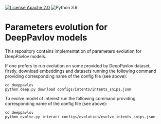 [![License Apache 2.0](https://img.shields.io/badge/license-Apache%202.0-blue.svg)](/LICENSE.txt)
![Python 3.6](https://img.shields.io/badge/python-3.6-green.svg)

# Parameters evolution for DeepPavlov models

This repository contains implementation of parameters evolution for DeepPavlov models.



If one prefers to run evolution on some provided by DeepPavlov dataset,
firstly, download embeddings and datasets running the following command providing
corresponding name of the config file (see above):

```
cd deeppavlov
python deep.py download configs/intents/intents_snips.json
```

To evolve model of interest run the following command providing corresponding name of the config file (see above):
```
cd deeppavlov
python evolve.py interact configs/evolution/evolve_intents_snips.json
```

